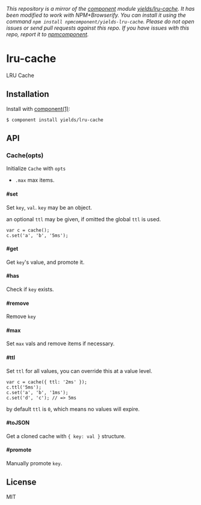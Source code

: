 *This repository is a mirror of the [component](http://component.io) module [yields/lru-cache](http://github.com/yields/lru-cache). It has been modified to work with NPM+Browserify. You can install it using the command `npm install npmcomponent/yields-lru-cache`. Please do not open issues or send pull requests against this repo. If you have issues with this repo, report it to [npmcomponent](https://github.com/airportyh/npmcomponent).*

# lru-cache

  LRU Cache

## Installation

  Install with [component(1)](http://component.io):

    $ component install yields/lru-cache

## API

### Cache(opts)

  Initialize `Cache` with `opts`

  - `.max` max items.

#### #set

  Set `key`, `val`.
  `key` may be an object.

  an optional `ttl` may be given, if omitted the global `ttl` is used.

    var c = cache();
    c.set('a', 'b', '5ms');

#### #get

  Get `key`'s value, and promote it.

#### #has

  Check if `key` exists.

#### #remove

  Remove `key`

#### #max

  Set `max` vals and remove items if necessary.

#### #ttl

  Set `ttl` for all values, you can override this at a value level.

    var c = cache({ ttl: '2ms' });
    c.ttl('5ms');
    c.set('a', 'b', '1ms');
    c.set('d', 'c'); // => 5ms

  by default `ttl` is `0`, which means no values will expire.

#### #toJSON

  Get a cloned cache with `{ key: val }` structure.

#### #promote

  Manually promote `key`.

## License

  MIT
